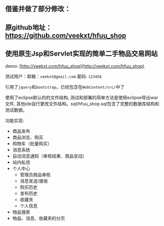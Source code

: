 
## 借鉴并做了部分修改：
## 原github地址：https://github.com/veekxt/hfuu_shop



## 使用原生Jsp和Servlet实现的简单二手物品交易网站

demo: [http://veekxt.com/hfuu_shop](http://veekxt.com/hfuu_shop)

测试用户：邮箱：`veekxt@gmail.com` 密码: `123456`

引用了`jquery`和`bootstrap`，已经包含在`WebContent/src/`中了

使用了eclipse默认的的文件结构, 测试和部署的简单方法是使用eclipse导出war文件, 其他ide自行更改文件结构。sql/hfuu_shop.sql包含了完整的数据库结构和测试数据。

功能实现:

- 商品发布
- 商品浏览、购买
- 购物车（批量购买）
- 消息系统
 - 自动消息通知（审核结果、商品变动）
 - 站内私信
- 个人中心
  - 管理员商品审核
  - 消息发送/接收
  - 购买历史
  - 发布历史
  - 收藏夹
  - 个人信息
- 物品搜索
- 物品、消息、收藏夹的分页
